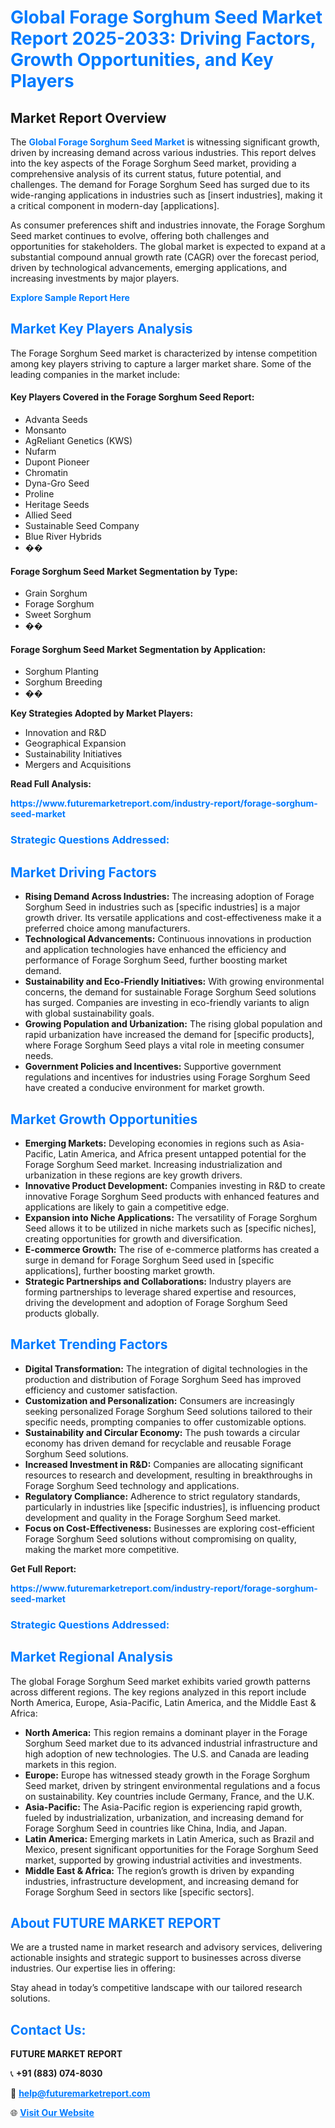 <h1 style="color: #007BFF;">Global Forage Sorghum Seed Market Report 2025-2033: Driving Factors, Growth Opportunities, and Key Players</h1>

<section id="overview">
<h2>Market Report Overview</h2>
<p>The <a href="https://www.futuremarketreport.com/industry-report/forage-sorghum-seed-market" style="color: #007BFF; text-decoration: none;"><strong>Global Forage Sorghum Seed Market</strong></a> is witnessing significant growth, driven by increasing demand across various industries. This report delves into the key aspects of the Forage Sorghum Seed market, providing a comprehensive analysis of its current status, future potential, and challenges. The demand for Forage Sorghum Seed has surged due to its wide-ranging applications in industries such as [insert industries], making it a critical component in modern-day [applications].</p>
<p>As consumer preferences shift and industries innovate, the Forage Sorghum Seed market continues to evolve, offering both challenges and opportunities for stakeholders. The global market is expected to expand at a substantial compound annual growth rate (CAGR) over the forecast period, driven by technological advancements, emerging applications, and increasing investments by major players.</p>
</section>

<section id="overview">
<p><a href="https://www.futuremarketreport.com/request-sample/reportId=117514" style="color: #007BFF; text-decoration: none;"><strong>Explore Sample Report Here</strong></a></p>
</section>

<section id="key-players">
<h2 style="color: #007BFF;">Market Key Players Analysis</h2>
<p>The Forage Sorghum Seed market is characterized by intense competition among key players striving to capture a larger market share. Some of the leading companies in the market include:</p>
<h4>Key Players Covered in the Forage Sorghum Seed Report:</h4>
<ul><li>Advanta Seeds</li><li>Monsanto</li><li>AgReliant Genetics (KWS)</li><li>Nufarm</li><li>Dupont Pioneer</li><li>Chromatin</li><li>Dyna-Gro Seed</li><li>Proline</li><li>Heritage Seeds</li><li>Allied Seed</li><li>Sustainable Seed Company</li><li>Blue River Hybrids</li><li>��</li></ul>
<h4>Forage Sorghum Seed Market Segmentation by Type:</h4>
<ul><li>Grain Sorghum</li><li>Forage Sorghum</li><li>Sweet Sorghum</li><li>��</li></ul>

<h4>Forage Sorghum Seed Market Segmentation by Application:</h4>
<ul><li>Sorghum Planting</li><li>Sorghum Breeding</li><li>��</li></ul>
<p><strong>Key Strategies Adopted by Market Players:</strong></p>
<ul>
<li>Innovation and R&D</li>
<li>Geographical Expansion</li>
<li>Sustainability Initiatives</li>
<li>Mergers and Acquisitions</li>
</ul>
</section>

<section>
<p><strong>Read Full Analysis: </strong></p><a href="https://www.futuremarketreport.com/industry-report/forage-sorghum-seed-market" style="color: #007BFF; text-decoration: none;"><strong>https://www.futuremarketreport.com/industry-report/forage-sorghum-seed-market</strong></a>
<h3 style="color: #007BFF;">Strategic Questions Addressed:</h3>
</section>

<section id="driving-factors">
<h2 style="color: #007BFF;">Market Driving Factors</h2>
<ul>
<li><strong>Rising Demand Across Industries:</strong> The increasing adoption of Forage Sorghum Seed in industries such as [specific industries] is a major growth driver. Its versatile applications and cost-effectiveness make it a preferred choice among manufacturers.</li>
<li><strong>Technological Advancements:</strong> Continuous innovations in production and application technologies have enhanced the efficiency and performance of Forage Sorghum Seed, further boosting market demand.</li>
<li><strong>Sustainability and Eco-Friendly Initiatives:</strong> With growing environmental concerns, the demand for sustainable Forage Sorghum Seed solutions has surged. Companies are investing in eco-friendly variants to align with global sustainability goals.</li>
<li><strong>Growing Population and Urbanization:</strong> The rising global population and rapid urbanization have increased the demand for [specific products], where Forage Sorghum Seed plays a vital role in meeting consumer needs.</li>
<li><strong>Government Policies and Incentives:</strong> Supportive government regulations and incentives for industries using Forage Sorghum Seed have created a conducive environment for market growth.</li>
</ul>
</section>

<section id="growth-opportunities">
<h2 style="color: #007BFF;">Market Growth Opportunities</h2>
<ul>
<li><strong>Emerging Markets:</strong> Developing economies in regions such as Asia-Pacific, Latin America, and Africa present untapped potential for the Forage Sorghum Seed market. Increasing industrialization and urbanization in these regions are key growth drivers.</li>
<li><strong>Innovative Product Development:</strong> Companies investing in R&D to create innovative Forage Sorghum Seed products with enhanced features and applications are likely to gain a competitive edge.</li>
<li><strong>Expansion into Niche Applications:</strong> The versatility of Forage Sorghum Seed allows it to be utilized in niche markets such as [specific niches], creating opportunities for growth and diversification.</li>
<li><strong>E-commerce Growth:</strong> The rise of e-commerce platforms has created a surge in demand for Forage Sorghum Seed used in [specific applications], further boosting market growth.</li>
<li><strong>Strategic Partnerships and Collaborations:</strong> Industry players are forming partnerships to leverage shared expertise and resources, driving the development and adoption of Forage Sorghum Seed products globally.</li>
</ul>
</section>

<section id="trending-factors">
<h2 style="color: #007BFF;">Market Trending Factors</h2>
<ul>
<li><strong>Digital Transformation:</strong> The integration of digital technologies in the production and distribution of Forage Sorghum Seed has improved efficiency and customer satisfaction.</li>
<li><strong>Customization and Personalization:</strong> Consumers are increasingly seeking personalized Forage Sorghum Seed solutions tailored to their specific needs, prompting companies to offer customizable options.</li>
<li><strong>Sustainability and Circular Economy:</strong> The push towards a circular economy has driven demand for recyclable and reusable Forage Sorghum Seed solutions.</li>
<li><strong>Increased Investment in R&D:</strong> Companies are allocating significant resources to research and development, resulting in breakthroughs in Forage Sorghum Seed technology and applications.</li>
<li><strong>Regulatory Compliance:</strong> Adherence to strict regulatory standards, particularly in industries like [specific industries], is influencing product development and quality in the Forage Sorghum Seed market.</li>
<li><strong>Focus on Cost-Effectiveness:</strong> Businesses are exploring cost-efficient Forage Sorghum Seed solutions without compromising on quality, making the market more competitive.</li>
</ul>
</section>

<section>
<p><strong>Get Full Report: </strong></p><a href="https://www.futuremarketreport.com/industry-report/forage-sorghum-seed-market" style="color: #007BFF; text-decoration: none;"><strong>https://www.futuremarketreport.com/industry-report/forage-sorghum-seed-market</strong></a>
<h3 style="color: #007BFF;">Strategic Questions Addressed:</h3>
</section>


<section id="regional-analysis">
<h2 style="color: #007BFF;">Market Regional Analysis</h2>
<p>The global Forage Sorghum Seed market exhibits varied growth patterns across different regions. The key regions analyzed in this report include North America, Europe, Asia-Pacific, Latin America, and the Middle East & Africa:</p>
<ul>
<li><strong>North America:</strong> This region remains a dominant player in the Forage Sorghum Seed market due to its advanced industrial infrastructure and high adoption of new technologies. The U.S. and Canada are leading markets in this region.</li>
<li><strong>Europe:</strong> Europe has witnessed steady growth in the Forage Sorghum Seed market, driven by stringent environmental regulations and a focus on sustainability. Key countries include Germany, France, and the U.K.</li>
<li><strong>Asia-Pacific:</strong> The Asia-Pacific region is experiencing rapid growth, fueled by industrialization, urbanization, and increasing demand for Forage Sorghum Seed in countries like China, India, and Japan.</li>
<li><strong>Latin America:</strong> Emerging markets in Latin America, such as Brazil and Mexico, present significant opportunities for the Forage Sorghum Seed market, supported by growing industrial activities and investments.</li>
<li><strong>Middle East & Africa:</strong> The region’s growth is driven by expanding industries, infrastructure development, and increasing demand for Forage Sorghum Seed in sectors like [specific sectors].</li>
</ul>
</section>

<footer>
<h2 style="color: #007BFF;">About FUTURE MARKET REPORT</h2>
<p>We are a trusted name in market research and advisory services, delivering actionable insights and strategic support to businesses across diverse industries. Our expertise lies in offering:</p>

<p>Stay ahead in today’s competitive landscape with our tailored research solutions.</p>

<h2 style="color: #007BFF;">Contact Us:</h2>
<p><strong>FUTURE MARKET REPORT</strong></p>
<p>📞 <strong>+91 (883) 074-8030</strong></p>
<p>📧 <strong><a href="mailto:help@futuremarketreport.com" style="color: #007BFF;">help@futuremarketreport.com</a></strong></p>
<p>🌐 <strong><a href="https://www.futuremarketreport.com/" style="color: #007BFF;">Visit Our Website</a></strong></p>
</footer>